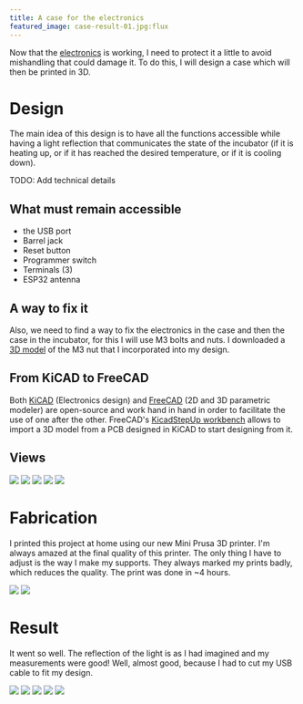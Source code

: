 ```yaml
---
title: A case for the electronics
featured_image: case-result-01.jpg:flux
---
```


Now that the [electronics](incubator-v0-2-electronics.html) is working, I need to protect it a little to avoid mishandling that could damage it. To do this, I will design a case which will then be printed in 3D.

# Design

The main idea of this design is to have all the functions accessible while having a light reflection that communicates the state of the incubator (if it is heating up, or if it has reached the desired temperature, or if it is cooling down).

TODO: Add technical details

## What must remain accessible

- the USB port
- Barrel jack
- Reset button
- Programmer switch
- Terminals (3)
- ESP32 antenna

## A way to fix it

Also, we need to find a way to fix the electronics in the case and then the case in the incubator, for this I will use M3 bolts and nuts. I downloaded a [3D model](https://grabcad.com/library/m3-hex-nut-1) of the M3 nut that I incorporated into my design.

## From KiCAD to FreeCAD

Both [KiCAD](https://www.kicad.org/) (Electronics design) and [FreeCAD](https://www.freecadweb.org/) (2D and 3D parametric modeler) are open-source and work hand in hand in order to facilitate the use of one after the other. FreeCAD's [KicadStepUp workbench](https://wiki.freecadweb.org/KicadStepUp_Workbench) allows to import a 3D model from a PCB designed in KiCAD to start designing from it.

## Views

![](case-01.png)
![](case-02.png)
![](case-03.png)
![](case-04.png)
![](case-05.png)

# Fabrication

I printed this project at home using our new Mini Prusa 3D printer. I'm always amazed at the final quality of this printer. The only thing I have to adjust is the way I make my supports. They always marked my prints badly, which reduces the quality. The print was done in ~4 hours.

![](slicer.png)
![](printer.jpg)

# Result

It went so well. The reflection of the light is as I had imagined and my measurements were good! Well, almost good, because I had to cut my USB cable to fit my design.

![](case-result-01.jpg)
![](case-result-05.jpg)
![](case-result-02.jpg)
![](case-result-03.jpg)
![](case-result-06.jpg)